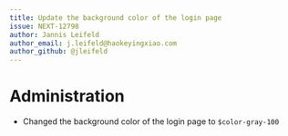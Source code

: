 ```yaml
---
title: Update the background color of the login page
issue: NEXT-12798
author: Jannis Leifeld
author_email: j.leifeld@haokeyingxiao.com 
author_github: @jleifeld
---
```

# Administration
* Changed the background color of the login page to `$color-gray-100`
